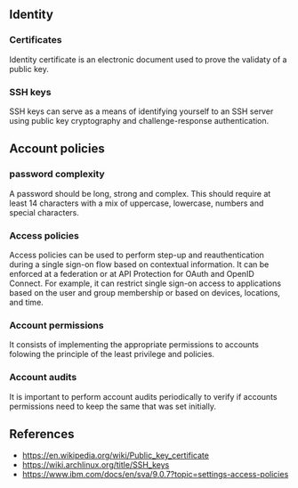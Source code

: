 ## Identity
### Certificates
Identity certificate is an electronic document used to prove the validaty of a public key.
### SSH keys
SSH keys can serve as a means of identifying yourself to an SSH server using public key cryptography and challenge-response authentication.

## Account policies
### password complexity
A password should be long, strong and complex. This should require at least 14 characters with a mix of uppercase, lowercase, numbers and special characters.
### Access policies
Access policies can be used to perform step-up and reauthentication during a single sign-on flow based on contextual information. It can be enforced at a federation or at API Protection for OAuth and OpenID Connect. For example, it can restrict single sign-on access to applications based on the user and group membership or based on devices, locations, and time.
### Account permissions
It consists of implementing the appropriate permissions to accounts folowing the principle of the least privilege and policies.
### Account audits
It is important to perform account audits periodically to verify if accounts permissions need to keep the same that was set initially.

## References
- https://en.wikipedia.org/wiki/Public_key_certificate
- https://wiki.archlinux.org/title/SSH_keys
- https://www.ibm.com/docs/en/sva/9.0.7?topic=settings-access-policies


